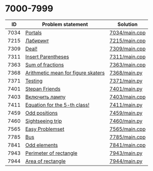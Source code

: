 # 7000-7999

| ID   | Problem statement                                                              | Solution                       |
|------|--------------------------------------------------------------------------------|--------------------------------|
| 7034 | [Portals](https://www.e-olymp.com/en/problems/7034)                            | [7034/main.cpp](7034/main.cpp) |
| 7215 | [Лабиринт](https://www.e-olymp.com/en/problems/7215)                           | [7215/main.cpp](7215/main.cpp) |
| 7309 | [Deal!](https://www.e-olymp.com/en/problems/7309)                              | [7309/main.cpp](7309/main.cpp) |
| 7311 | [Insert Parentheses](https://www.e-olymp.com/en/problems/7311)                 | [7311/main.cpp](7311/main.cpp) |
| 7363 | [Sum of fractions](https://www.e-olymp.com/en/problems/7363)                   | [7363/main.cpp](7363/main.cpp) |
| 7368 | [Arithmetic mean for figure skaters](https://www.e-olymp.com/en/problems/7368) | [7368/main.py](7368/main.py)   |
| 7371 | [Testing](https://www.e-olymp.com/en/problems/7371)                            | [7371/main.py](7371/main.py)   |
| 7401 | [Stepan Friends](https://www.e-olymp.com/en/problems/7401)                     | [7401/main.py](7401/main.py)   |
| 7403 | [Включить лампу](https://www.e-olymp.com/en/problems/7403)                     | [7403/main.cpp](7403/main.cpp) |
| 7411 | [Equation for the 5-th class!](https://www.e-olymp.com/en/problems/7411)       | [7411/main.py](7411/main.py)   |
| 7459 | [Odd positions](https://www.e-olymp.com/en/problems/7459)                      | [7459/main.py](7459/main.py)   |
| 7460 | [Sightseeing trip](https://www.e-olymp.com/en/problems/7460)                   | [7460/main.py](7460/main.py)   |
| 7565 | [Easy Problemset](https://www.e-olymp.com/en/problems/7565)                    | [7565/main.cpp](7565/main.cpp) |
| 7785 | [Bus](https://www.e-olymp.com/en/problems/7785)                                | [7785/main.cpp](7785/main.cpp) |
| 7841 | [Odd elements](https://www.e-olymp.com/en/problems/7841)                       | [7841/main.cpp](7841/main.cpp) |
| 7943 | [Perimeter of rectangle](https://www.e-olymp.com/en/problems/7943)             | [7943/main.py](7943/main.py)   |
| 7944 | [Area of rectangle](https://www.e-olymp.com/en/problems/7944)                  | [7944/main.py](7944/main.py)   |

